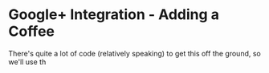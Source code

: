 # Google+ Integration - Adding a Coffee



There's quite a lot of code \(relatively speaking\) to get this off the ground, so we'll use th
